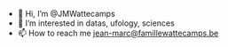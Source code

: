 - 👋 Hi, I’m @JMWattecamps
- 👀 I’m interested in datas, ufology, sciences
- 📫 How to reach me jean-marc@famillewattecamps.be

<!---
JMWattecamps/JMWattecamps is a ✨ special ✨ repository because its `README.md` (this file) appears on your GitHub profile.
You can click the Preview link to take a look at your changes.
--->
